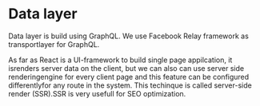 # Data layer

Data layer is build using GraphQL. We use Facebook Relay framework as transportlayer for GraphQL.

As far as React is a UI-framework to build single page appilcation, it isrenders server data on the client, but we can also can use server side renderingengine for every client page and this feature can be configured differentlyfor any route in the system. This techinque is called server-side render \(SSR\).SSR is very usefull for SEO optimization.
